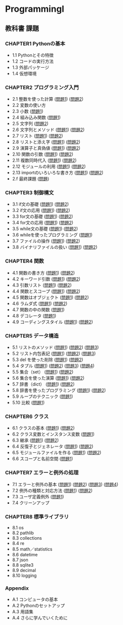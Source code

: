 # ProgrammingI

## 教科書 課題

### CHAPTER1 Pythonの基本

- 1.1 Pythonとその特徴
- 1.2 コードの実行方法
- 1.3 外部パッケージ
- 1.4 仮想環境

### CHAPTER2 プログラミング入門

- 2.1 整数を使った計算 ([問題1](CHAPTER02/Q2_1_1.py)) ([問題2](CHAPTER02/Q2_1_2.py))
- 2.2 変数の使い方 
- 2.3 小数 ([問題1](CHAPTER02/Q2_3_1.py))
- 2.4 組み込み関数 ([問題1](CHAPTER02/Q2_4_1.py))
- 2.5 文字列 ([問題2](CHAPTER02/Q2_5_2.py))
- 2.6 文字列とメソッド ([問題1](CHAPTER02/Q2_6_1.py)) ([問題2](CHAPTER02/Q2_6_2.py))
- 2.7 リスト ([問題1](CHAPTER02/Q2_7_1.py)) ([問題2](CHAPTER02/Q2_7_2.py))
- 2.8 リストと添え字 ([問題1](CHAPTER02/Q2_8_1.py)) ([問題2](CHAPTER02/Q2_8_2.py))
- 2.9 演算子と真偽値 ([問題1](CHAPTER02/Q2_9_1.py)) ([問題2](CHAPTER02/Q2_9_2.py))
- 2.10 関数の引数 ([問題1](CHAPTER02/Q2_10_1.py)) ([問題2](CHAPTER02/Q2_10_2.py))
- 2.11 複数同時代入 ([問題1](CHAPTER02/Q2_11_1.py)) ([問題2](CHAPTER02/Q2_11_2.py))
- 2.12 モジュールの利用 ([問題1](CHAPTER02/Q2_12_1.py)) ([問題2](CHAPTER02/Q2_12_2.py))
- 2.13 importのいろいろな書き方 ([問題1](CHAPTER02/Q2_13_1.py)) ([問題2](CHAPTER02/Q2_13_2.py))
- 2.f 最終課題 ([問題](CHAPTER02/Q2_final.py))

### CHAPTER3 制御構文

- 3.1 if文の基礎 ([問題1](CHAPTER03/Q3_1_1.py)) ([問題2](CHAPTER03/Q3_1_2.py))
- 3.2 if文の応用 ([問題1](CHAPTER03/Q3_2_1.py)) ([問題2](CHAPTER03/Q3_2_2.py))
- 3.3 for文の基礎 ([問題1](CHAPTER03/Q3_3_1.py)) ([問題2](CHAPTER03/Q3_3_2.py))
- 3.4 for文の応用 ([問題1](CHAPTER03/Q3_4_1.py)) ([問題2](CHAPTER03/Q3_4_2.py))
- 3.5 while文の基礎 ([問題1](CHAPTER03/Q3_5_1.py)) ([問題2](CHAPTER03/Q3_5_2.py))
- 3.6 whileを使ったプログラミング ([問題1](CHAPTER03/Q3_6_1.py)) 
- 3.7 ファイルの操作 ([問題1](CHAPTER03/Q3_7_1.py)) ([問題2](CHAPTER03/Q3_7_2.py))
- 3.8 バイナリファイルの扱い ([問題1](CHAPTER03/Q3_8_1.py)) ([問題2](CHAPTER03/Q3_8_2.py))

### CHAPTER4 関数

- 4.1 関数の書き方 ([問題1](CHAPTER04/Q4_1_1.py)) ([問題2](CHAPTER04/Q4_1_2.py))
- 4.2 キーワード引数 ([問題1](CHAPTER04/Q4_2_1.py)) ([問題2](CHAPTER04/Q4_2_2.py))
- 4.3 引数リスト ([問題1](CHAPTER04/Q4_3_1.py)) ([問題2](CHAPTER04/Q4_3_2.py))
- 4.4 関数とスコープ ([問題1](CHAPTER04/Q4_4_1.py)) ([問題2](CHAPTER04/Q4_4_2.py))
- 4.5 関数はオブジェクト ([問題1](CHAPTER04/Q4_5_1.py)) ([問題2](CHAPTER04/Q4_5_2.py))
- 4.6 ラムダ式 ([問題1](CHAPTER04/Q4_6_1.py)) ([問題2](CHAPTER04/Q4_6_2.py))
- 4.7 関数の中の関数 ([問題1](CHAPTER04/Q4_7_1.py))
- 4.8 デコレータ ([問題1](CHAPTER04/Q4_8_1.py))
- 4.9 コーディングスタイル ([問題1](CHAPTER04/Q4_9_1.py)) ([問題2](CHAPTER04/Q4_9_2.py))

### CHAPTER5 データ構造

- 5.1 リストのメソッド ([問題1](CHAPTER05/Q5_1_1.py)) ([問題2](CHAPTER05/Q5_1_2.py)) ([問題3](CHAPTER05/Q5_1_3.py))
- 5.2 リスト内包表記 ([問題1](CHAPTER05/Q5_2_1.py)) ([問題2](CHAPTER05/Q5_2_2.py)) ([問題3](CHAPTER05/Q5_2_3.py))
- 5.3 del を使った削除 ([問題1](CHAPTER05/Q5_3_1.py)) ([問題2](CHAPTER05/Q5_3_2.py))
- 5.4 タプル ([問題1](CHAPTER05/Q5_4_1.py)) ([問題2](CHAPTER05/Q5_4_2.py)) ([問題3](CHAPTER05/Q5_4_3.py)) ([問題4](CHAPTER05/Q5_4_4.py))
- 5.5 集合（set） ([問題1](CHAPTER05/Q5_5_1.py)) ([問題2](CHAPTER05/Q5_5_2.py))
- 5.6 集合を使った演算 ([問題1](CHAPTER05/Q5_6_1.py)) ([問題2](CHAPTER05/Q5_6_2.py))
- 5.7 辞書（dict） ([問題1](CHAPTER05/Q5_7_1.py)) ([問題2](CHAPTER05/Q5_7_2.py))
- 5.8 辞書を使ったプログラミング ([問題1](CHAPTER05/Q5_8_1.py)) ([問題2](CHAPTER05/Q5_8_2.py))
- 5.9 ループのテクニック ([問題1](CHAPTER05/Q5_9_1.py))
- 5.10 比較 ([問題1](CHAPTER05/Q5_10_1.py))

### CHAPTER6 クラス

- 6.1 クラスの基本 ([問題1](CHAPTER06/Q6_1_1.py)) ([問題2](CHAPTER06/Q6_1_2.py))
- 6.2 クラス変数とインスタンス変数 ([問題1](CHAPTER06/Q6_2_1.py))
- 6.3 継承 ([問題1](CHAPTER06/Q6_3_1.py)) ([問題2](CHAPTER06/Q6_3_2.py))
- 6.4 反復子とジェネレータ ([問題1](CHAPTER06/Q6_4_1.py)) ([問題2](CHAPTER06/Q6_4_2.py))
- 6.5 モジュールファイルを作る ([問題1](CHAPTER06/Q6_5_1.py)) ([問題2](CHAPTER06/Q6_5_2.py))
- 6.6 スコープと名前空間 ([問題1](CHAPTER06/Q6_6_1.py))

### CHAPTER7 エラーと例外の処理

- 7.1 エラーと例外の基本 ([問題1](CHAPTER07/Q7_1_1.py)) ([問題2](CHAPTER07/Q7_1_2.py)) ([問題3](CHAPTER07/Q7_1_3.py)) ([問題4](CHAPTER07/Q7_1_4.py))
- 7.2 例外の種類と対応方法 ([問題1](CHAPTER07/Q7_2_1.py)) ([問題2](CHAPTER07/Q7_2_2.py))
- 7.3 ユーザ定義例外 ([問題1](CHAPTER07/Q7_3_1.py)) 
- 7.4 クリーンアップ

### CHAPTER8 標準ライブラリ

- 8.1 os
- 8.2 pathlib
- 8.3 collections
- 8.4 re
- 8.5 math／statistics
- 8.6 datetime
- 8.7 json
- 8.8 sqlite3
- 8.9 decimal
- 8.10 logging

### Appendix

- A.1 コンピュータの基本
- A.2 Pythonのセットアップ
- A.3 用語集
- A.4 さらに学んでいくために
